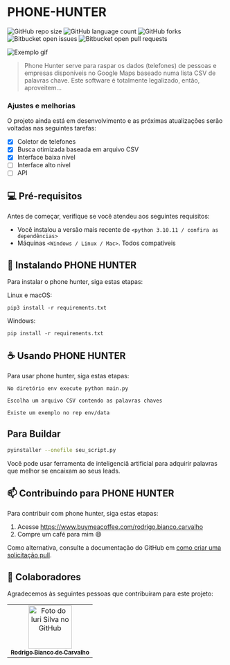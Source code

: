 # PHONE-HUNTER

![GitHub repo size](https://img.shields.io/github/repo-size/iuricode/README-template?style=for-the-badge)
![GitHub language count](https://img.shields.io/github/languages/count/iuricode/README-template?style=for-the-badge)
![GitHub forks](https://img.shields.io/github/forks/iuricode/README-template?style=for-the-badge)
![Bitbucket open issues](https://img.shields.io/bitbucket/issues/iuricode/README-template?style=for-the-badge)
![Bitbucket open pull requests](https://img.shields.io/bitbucket/pr-raw/iuricode/README-template?style=for-the-badge)

<img src="PHONE-HUNTER.gif" alt="Exemplo gif">

> Phone Hunter serve para raspar os dados (telefones) de pessoas e empresas disponíveis no Google Maps baseado numa lista CSV de palavras chave. Este software é totalmente legalizado, então, aproveitem...

### Ajustes e melhorias

O projeto ainda está em desenvolvimento e as próximas atualizações serão voltadas nas seguintes tarefas:

- [x] Coletor de telefones
- [x] Busca otimizada baseada em arquivo CSV
- [x] Interface baixa nível
- [ ] Interface alto nível
- [ ] API

## 💻 Pré-requisitos

Antes de começar, verifique se você atendeu aos seguintes requisitos:

- Você instalou a versão mais recente de `<python 3.10.11 / confira as dependências>`
- Máquinas `<Windows / Linux / Mac>`. Todos compatíveis

## 🚀 Instalando PHONE HUNTER

Para instalar o phone hunter, siga estas etapas:

Linux e macOS:

```
pip3 install -r requirements.txt
```

Windows:

```
pip install -r requirements.txt
```

## ☕ Usando PHONE HUNTER

Para usar phone hunter, siga estas etapas:

```
No diretório env execute python main.py

Escolha um arquivo CSV contendo as palavras chaves

Existe um exemplo no rep env/data
```

## Para Buildar

```bash
pyinstaller --onefile seu_script.py
```

Você pode usar ferramenta de inteligenciâ artificial para adquirir palavras que melhor se encaixam ao seus leads.

## 📫 Contribuindo para PHONE HUNTER

Para contribuir com phone hunter, siga estas etapas:

1. Acesse https://www.buymeacoffee.com/rodrigo.bianco.carvalho
2. Compre um café para mim 😄

Como alternativa, consulte a documentação do GitHub em [como criar uma solicitação pull](https://help.github.com/en/github/collaborating-with-issues-and-pull-requests/creating-a-pull-request).

## 🤝 Colaboradores

Agradecemos às seguintes pessoas que contribuíram para este projeto:

<table>
  <tr>
    <td align="center">
      <a href="#" title="defina o titulo do link">
        <img src="https://avatars.githubusercontent.com/u/105398999?v=4" width="100px;" alt="Foto do Iuri Silva no GitHub"/><br>
        <sub>
          <b>Rodrigo Bianco de Carvalho</b>
        </sub>
      </a>
    </td>
  </tr>
</table>
